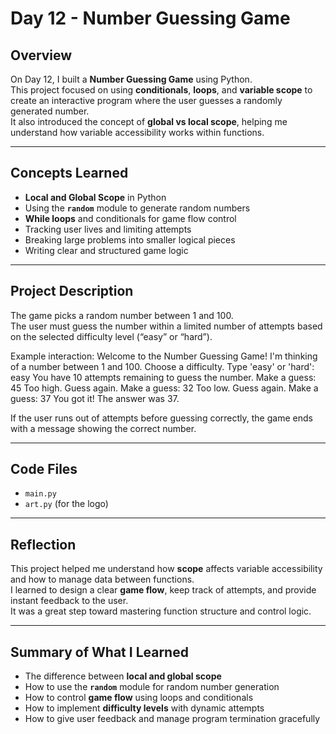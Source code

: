 # Day 12 - Number Guessing Game

## Overview
On Day 12, I built a **Number Guessing Game** using Python.  
This project focused on using **conditionals**, **loops**, and **variable scope** to create an interactive program where the user guesses a randomly generated number.  
It also introduced the concept of **global vs local scope**, helping me understand how variable accessibility works within functions.

---

## Concepts Learned
- **Local and Global Scope** in Python  
- Using the **`random`** module to generate random numbers  
- **While loops** and conditionals for game flow control  
- Tracking user lives and limiting attempts  
- Breaking large problems into smaller logical pieces  
- Writing clear and structured game logic

---

## Project Description
The game picks a random number between 1 and 100.  
The user must guess the number within a limited number of attempts based on the selected difficulty level (“easy” or “hard”).

Example interaction:
Welcome to the Number Guessing Game!
I'm thinking of a number between 1 and 100.
Choose a difficulty. Type 'easy' or 'hard': easy
You have 10 attempts remaining to guess the number.
Make a guess: 45
Too high.
Guess again.
Make a guess: 32
Too low.
Guess again.
Make a guess: 37
You got it! The answer was 37.


If the user runs out of attempts before guessing correctly, the game ends with a message showing the correct number.

---

## Code Files
- `main.py`
- `art.py` (for the logo)

---

## Reflection
This project helped me understand how **scope** affects variable accessibility and how to manage data between functions.  
I learned to design a clear **game flow**, keep track of attempts, and provide instant feedback to the user.  
It was a great step toward mastering function structure and control logic.

---

## Summary of What I Learned
- The difference between **local and global scope**  
- How to use the **`random`** module for random number generation  
- How to control **game flow** using loops and conditionals  
- How to implement **difficulty levels** with dynamic attempts  
- How to give user feedback and manage program termination gracefully
